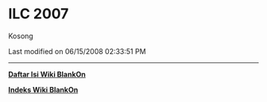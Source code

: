 # ILC 2007

Kosong

Last modified on 06/15/2008 02:33:51 PM
 
---
[**Daftar Isi Wiki BlankOn**](/wiki/DaftarIsi/index.html)
 
[**Indeks Wiki BlankOn**](/wiki/Indeks.html)


